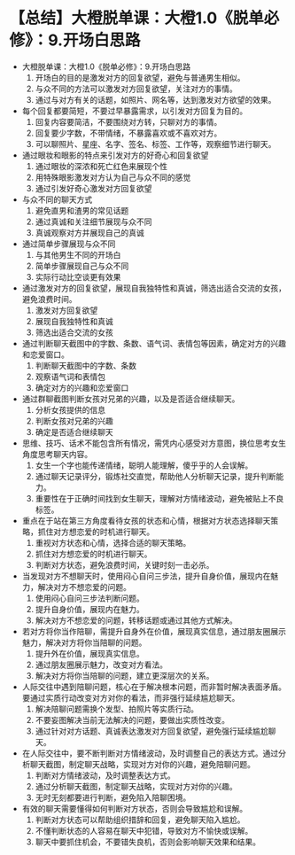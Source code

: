 # 【总结】大橙脱单课：大橙1.0《脱单必修》：9.开场白思路

-   大橙脱单课：大橙1.0《脱单必修》：9.开场白思路
    1.  开场白的目的是激发对方的回复欲望，避免与普通男生相似。
    2.  与众不同的方法可以激发对方回复欲望，关注对方的事情。
    3.  通过与对方有关的话题，如照片、网名等，达到激发对方欲望的效果。
-   每个回复都要简短，不要过早暴露需求，以引发对方回复为目的。
    1.  回复内容要简洁，不要围绕对方转，只聊对方的事情。
    2.  回复要少字数，不带情绪，不暴露喜欢或不喜欢对方。
    3.  可以聊照片、星座、名字、签名、标签、工作等，观察细节进行聊天。
-   通过眼妆和眼影的特点来引发对方的好奇心和回复欲望
    1.  通过眼妆的深浓和死亡红色来展现个性
    2.  用特殊眼影激发对方认为自己与众不同的感觉
    3.  通过引发好奇心激发对方回复欲望
-   与众不同的聊天方式
    1.  避免直男和渣男的常见话题
    2.  通过真诚和关注细节展现与众不同
    3.  真诚观察对方并展现自己的真诚
-   通过简单步骤展现与众不同
    1.  与其他男生不同的开场白
    2.  简单步骤展现自己与众不同
    3.  实际行动比空谈更有效果
-   通过激发对方的回复欲望，展现自我独特性和真诚，筛选出适合交流的女孩，避免浪费时间。
    1.  激发对方回复欲望
    2.  展现自我独特性和真诚
    3.  筛选出适合交流的女孩
-   通过判断聊天截图中的字数、条数、语气词、表情包等因素，确定对方的兴趣和恋爱窗口。
    1.  判断聊天截图中的字数、条数
    2.  观察语气词和表情包
    3.  确定对方的兴趣和恋爱窗口
-   通过群聊截图判断女孩对兄弟的兴趣，以及是否适合继续聊天。
    1.  分析女孩提供的信息
    2.  判断女孩对兄弟的兴趣
    3.  确定是否适合继续聊天
-   思维、技巧、话术不能包含所有情况，需凭内心感受对方意图，换位思考女生角度思考聊天内容。
    1.  女生一个字也能传递情绪，聪明人能理解，傻乎乎的人会误解。
    2.  通过聊天记录评分，锻炼社交直觉，帮助他人分析聊天记录，提升判断能力。
    3.  重要性在于正确时间找到女生聊天，理解对方情绪波动，避免被贴上不良标签。
-   重点在于站在第三方角度看待女孩的状态和心情，根据对方状态选择聊天策略，抓住对方想恋爱的时机进行聊天。
    1.  重视对方状态和心情，选择合适的聊天策略。
    2.  抓住对方想恋爱的时机进行聊天。
    3.  判断对方状态，避免浪费时间，关键时刻一击必杀。
-   当发现对方不想聊天时，使用闷心自问三步法，提升自身价值，展现内在魅力，解决对方不想恋爱的问题。
    1.  使用闷心自问三步法判断问题。
    2.  提升自身价值，展现内在魅力。
    3.  解决对方不想恋爱的问题，转移话题或通过其他方式解决。
-   若对方将你当作陪聊，需提升自身外在价值，展现真实信息，通过朋友圈展示魅力，解决对方将你当陪聊的问题。
    1.  提升外在价值，展现真实信息。
    2.  通过朋友圈展示魅力，改变对方看法。
    3.  解决对方将你当陪聊的问题，建立更深层次的关系。
-   人际交往中遇到陪聊问题，核心在于解决根本问题，而非暂时解决表面矛盾。要通过实质行动改变对方对你的看法，而非强行延续尴尬聊天。
    1.  解决陪聊问题需换个发型、拍照片等实质行动。
    2.  不要妄图解决当前无法解决的问题，要做出实质性改变。
    3.  通过针对对方话题、真诚表达激发对方回复欲望，避免强行延续尴尬聊天。
-   在人际交往中，要不断判断对方情绪波动，及时调整自己的表达方式。通过分析聊天截图，制定聊天战略，实现对方对你的兴趣，避免陪聊问题。
    1.  判断对方情绪波动，及时调整表达方式。
    2.  通过分析聊天截图，制定聊天战略，实现对方对你的兴趣。
    3.  无时无刻都要进行判断，避免陷入陪聊困境。
-   有效的聊天需要懂得如何判断对方状态，否则会导致尴尬和误解。
    1.  判断对方状态可以帮助组织措辞和回复，避免聊天陷入尴尬。
    2.  不懂判断状态的人容易在聊天中犯错，导致对方不愉快或误解。
    3.  聊天中要抓住机会，不要错失良机，否则会影响聊天效果和结果。